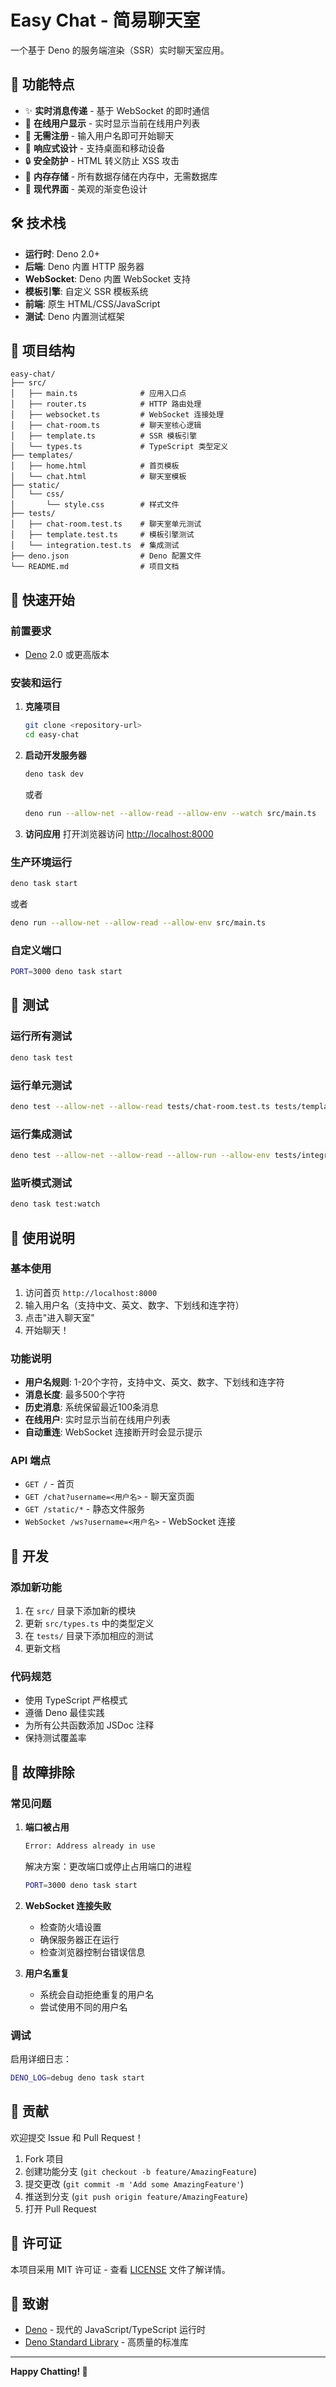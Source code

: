 # Easy Chat - 简易聊天室

一个基于 Deno 的服务端渲染（SSR）实时聊天室应用。

## 🌟 功能特点

- ✨ **实时消息传递** - 基于 WebSocket 的即时通信
- 👥 **在线用户显示** - 实时显示当前在线用户列表
- 🚀 **无需注册** - 输入用户名即可开始聊天
- 📱 **响应式设计** - 支持桌面和移动设备
- 🔒 **安全防护** - HTML 转义防止 XSS 攻击
- 💾 **内存存储** - 所有数据存储在内存中，无需数据库
- 🎨 **现代界面** - 美观的渐变色设计

## 🛠️ 技术栈

- **运行时**: Deno 2.0+
- **后端**: Deno 内置 HTTP 服务器
- **WebSocket**: Deno 内置 WebSocket 支持
- **模板引擎**: 自定义 SSR 模板系统
- **前端**: 原生 HTML/CSS/JavaScript
- **测试**: Deno 内置测试框架

## 📁 项目结构

```
easy-chat/
├── src/
│   ├── main.ts              # 应用入口点
│   ├── router.ts            # HTTP 路由处理
│   ├── websocket.ts         # WebSocket 连接处理
│   ├── chat-room.ts         # 聊天室核心逻辑
│   ├── template.ts          # SSR 模板引擎
│   └── types.ts             # TypeScript 类型定义
├── templates/
│   ├── home.html            # 首页模板
│   └── chat.html            # 聊天室模板
├── static/
│   └── css/
│       └── style.css        # 样式文件
├── tests/
│   ├── chat-room.test.ts    # 聊天室单元测试
│   ├── template.test.ts     # 模板引擎测试
│   └── integration.test.ts  # 集成测试
├── deno.json                # Deno 配置文件
└── README.md                # 项目文档
```

## 🚀 快速开始

### 前置要求

- [Deno](https://deno.land/) 2.0 或更高版本

### 安装和运行

1. **克隆项目**
   ```bash
   git clone <repository-url>
   cd easy-chat
   ```

2. **启动开发服务器**
   ```bash
   deno task dev
   ```
   或者
   ```bash
   deno run --allow-net --allow-read --allow-env --watch src/main.ts
   ```

3. **访问应用**
   打开浏览器访问 [http://localhost:8000](http://localhost:8000)

### 生产环境运行

```bash
deno task start
```

或者

```bash
deno run --allow-net --allow-read --allow-env src/main.ts
```

### 自定义端口

```bash
PORT=3000 deno task start
```

## 🧪 测试

### 运行所有测试

```bash
deno task test
```

### 运行单元测试

```bash
deno test --allow-net --allow-read tests/chat-room.test.ts tests/template.test.ts
```

### 运行集成测试

```bash
deno test --allow-net --allow-read --allow-run --allow-env tests/integration.test.ts
```

### 监听模式测试

```bash
deno task test:watch
```

## 📖 使用说明

### 基本使用

1. 访问首页 `http://localhost:8000`
2. 输入用户名（支持中文、英文、数字、下划线和连字符）
3. 点击"进入聊天室"
4. 开始聊天！

### 功能说明

- **用户名规则**: 1-20个字符，支持中文、英文、数字、下划线和连字符
- **消息长度**: 最多500个字符
- **历史消息**: 系统保留最近100条消息
- **在线用户**: 实时显示当前在线用户列表
- **自动重连**: WebSocket 连接断开时会显示提示

### API 端点

- `GET /` - 首页
- `GET /chat?username=<用户名>` - 聊天室页面
- `GET /static/*` - 静态文件服务
- `WebSocket /ws?username=<用户名>` - WebSocket 连接

## 🔧 开发

### 添加新功能

1. 在 `src/` 目录下添加新的模块
2. 更新 `src/types.ts` 中的类型定义
3. 在 `tests/` 目录下添加相应的测试
4. 更新文档

### 代码规范

- 使用 TypeScript 严格模式
- 遵循 Deno 最佳实践
- 为所有公共函数添加 JSDoc 注释
- 保持测试覆盖率

## 🐛 故障排除

### 常见问题

1. **端口被占用**
   ```bash
   Error: Address already in use
   ```
   解决方案：更改端口或停止占用端口的进程
   ```bash
   PORT=3000 deno task start
   ```

2. **WebSocket 连接失败**
   - 检查防火墙设置
   - 确保服务器正在运行
   - 检查浏览器控制台错误信息

3. **用户名重复**
   - 系统会自动拒绝重复的用户名
   - 尝试使用不同的用户名

### 调试

启用详细日志：
```bash
DENO_LOG=debug deno task start
```

## 🤝 贡献

欢迎提交 Issue 和 Pull Request！

1. Fork 项目
2. 创建功能分支 (`git checkout -b feature/AmazingFeature`)
3. 提交更改 (`git commit -m 'Add some AmazingFeature'`)
4. 推送到分支 (`git push origin feature/AmazingFeature`)
5. 打开 Pull Request

## 📄 许可证

本项目采用 MIT 许可证 - 查看 [LICENSE](LICENSE) 文件了解详情。

## 🙏 致谢

- [Deno](https://deno.land/) - 现代的 JavaScript/TypeScript 运行时
- [Deno Standard Library](https://deno.land/std) - 高质量的标准库

---

**Happy Chatting! 🎉**
